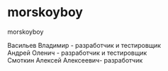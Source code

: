 # morskoyboy
morskoyboy<br />

Васильев Владимир - разработчик и тестировщик<br />
Андрей Оленич - разработчик и тестировщик<br />
Смоткин Алексей Алексеевич- разработчик<br />
